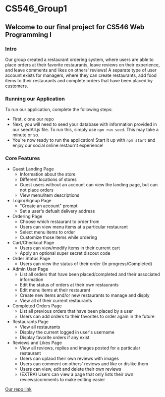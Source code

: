 
# CS546_Group1

## Welcome to our final project for CS546 Web Programming I

### Intro

Our group created a restaurant ordering system, where users are able to place orders at their favorite restaurants, leave reviews on their experience, and leave comments and likes on others' reviews! A separate type of user account exists for managers, where they can create restaurants, add food items to their restaurants and complete orders that have been placed by customers.

### Running our Application

To run our application, complete the following steps:

* First, clone our repo
* Next, you will need to seed your database with information provided in our seedAll.js file. To run this, simply use `npm run seed`. This may take a minute or so.
* You're now ready to run the application! Start it up with `npm start` and enjoy our social online restaurnt experience!

### Core Features

* Guest Landing Page
  * Information about the store
  * Different locations of stores
  * Guest users without an account can view the landing page, but can not place orders
  * View menu/item descriptions
* Login/Signup Page
  * "Create an account" prompt
  * Set a user's defualt delivery address
* Ordering Page
  * Choose which restaurant to order from
  * Users can view menu items at a particular restaurant
  * Select menu items to order
  * Customize those items while ordering
* Cart/Checkout Page
  * Users can view/modify items in their current cart
  * Apply an optional super secret discout code
* Order Status Page
  * Users can view the status of their order (In progress/Completed)
* Admin User Page
  * List all orders that have been placed/completed and their associated information
  * Edit the status of orders at their own restaurants
  * Edit menu items at their restaurant
  * Create new items and/or new restaurants to manage and disply
  * View all of their current restaurants
* Completed Orders Page
  * List all previous orders that have been placed by a user
  * Users can add orders to their favorites to order again in the future
* Restaurants Page
  * View all restaurants
  * Display the current logged in user's username
  * Display favorite orders if any exist
* Reviews and Likes Page
  * View all reviews, replies and images posted for a particular restaurant
  * Users can uplaod their own reviews with images
  * Users can comment on others' reviews and like or dislike them
  * Users can view, edit and delete their own reviews
  * (EXTRA) Users can view a page that only lists their own reviews/comments to make editing easier

[Our repo link](https://github.com/mnoga07/CS546_Group1)
